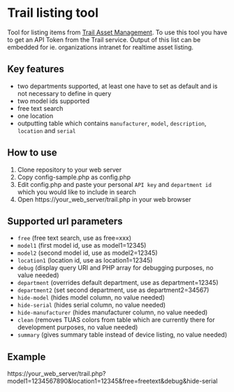 # Trail listing tool
Tool for listing items from [Trail Asset Management](https://trail.fi/). To use this tool you have to get an API Token from the Trail service. Output of this list can be embedded for ie. organizations intranet for realtime asset listing.

## Key features
- two departments supported, at least one have to set as default and is not necessary to define in query
- two model ids supported
- free text search
- one location
- outputting table which contains `manufacturer`, `model`, `description`, `location` and `serial`

## How to use
1. Clone repository to your web server
2. Copy config-sample.php as config.php
3. Edit config.php and paste your personal `API key` and `department id` which you would like to include in search
4. Open https://your_web_server/trail.php in your web browser

## Supported url parameters
- `free` (free text search, use as free=xxx)
- `model1` (first model id, use as model1=12345)
- `model2` (second model id, use as model2=12345)
- `location1` (location id, use as location1=12345)
- `debug` (display query URI and PHP array for debugging purposes, no value needed)
- `department` (overrides default department, use as department=12345)
- `department2` (set second department, use as department2=34567)
- `hide-model` (hides model column, no value needed)
- `hide-serial` (hides serial column, no value needed)
- `hide-manufacturer` (hides manufacturer column, no value needed)
- `clean` (removes TUAS colors from table which are currently there for development purposes, no value needed)
- `summary` (gives summary table instead of device listing, no value needed)

## Example
 https://your_web_server/trail.php?model1=1234567890&location1=12345&free=freetext&debug&hide-serial
